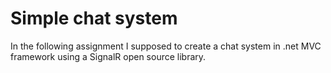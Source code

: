 # Simple chat system

In the following assignment I supposed to create a chat system in .net MVC framework using a SignalR open source library.
